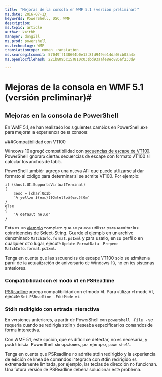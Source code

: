 ```yaml
---
title: "Mejoras de la consola en WMF 5.1 (versión preliminar)"
ms.date: 2016-07-13
keywords: PowerShell, DSC, WMF
description: 
ms.topic: article
author: keithb
manager: dongill
ms.prod: powershell
ms.technology: WMF
translationtype: Human Translation
ms.sourcegitcommit: 57049ff138604b0e13c8fd949ae14da05cb03a4b
ms.openlocfilehash: 221b8095c15a810c032bd93aafe8ec886af233d9

---
```


# Mejoras de la consola en WMF 5.1 (versión preliminar)#

## Mejoras en la consola de PowerShell

En WMF 5.1, se han realizado los siguientes cambios en PowerShell.exe para mejorar la experiencia de la consola:

###Compatibilidad con VT100

Windows 10 agregó compatibilidad con [secuencias de escape de VT100](https://msdn.microsoft.com/en-us/library/windows/desktop/mt638032(v=vs.85).aspx).
PowerShell ignorará ciertas secuencias de escape con formato VT100 al calcular los anchos de tabla.

PowerShell también agregó una nueva API que puede utilizarse al dar formato al código para determinar si se admite VT100. Por ejemplo:

```
if ($host.UI.SupportsVirtualTerminal)
{
    $esc = [char]0x1b
    "A yellow ${esc}[93mhello${esc}[0m"
}
else
{
    "A default hello"
}
```
Esta es un [ejemplo](https://gist.github.com/lzybkr/dcb973dccd54900b67783c48083c28f7) completo que se puede utilizar para resaltar las coincidencias de Select-String.
Guarde el ejemplo en un archivo denominado `MatchInfo.format.ps1xml` y para usarlo, en su perfil o en cualquier otro lugar, ejecute `Update-FormatData -Prepend MatchInfo.format.ps1xml`.

Tenga en cuenta que las secuencias de escape VT100 solo se admiten a partir de la actualización de aniversario de Windows 10, no en los sistemas anteriores.   

### Compatibilidad con el modo VI en PSReadline

[PSReadline](https://github.com/lzybkr/PSReadLine) agrega compatibilidad con el modo VI. Para utilizar el modo VI, ejecute `Set-PSReadline -EditMode vi`.

### Stdin redirigido con entrada interactiva 

En versiones anteriores, a partir de PowerShell con `powershell -File -` se requería cuando se redirigía stdin y deseaba especificar los comandos de forma interactiva.

Con WMF 5.1, este opción, que es difícil de detectar, no es necesaria, y podrá iniciar PowerShell sin opciones, por ejemplo, `powershell`.

Tenga en cuenta que PSReadline no admite stdin redirigido y la experiencia de edición de línea de comandos integrada con stdin redirigido es extremadamente limitada, por ejemplo, las teclas de dirección no funcionan.  Una futura versión de PSReadline debería solucionar este problema.   



<!--HONumber=Jul16_HO3-->


